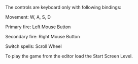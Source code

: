 The controls are keyboard only with following bindings:

Movement: W, A, S, D

Primary fire: Left Mouse Button

Secondary fire: Right Mouse Button

Switch spells: Scroll Wheel

To play the game from the editor load the Start Screen Level.

